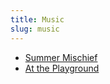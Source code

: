 ```yaml
---
title: Music
slug: music
---
```

* [Summer Mischief](summer-mischief)
* [At the Playground](at-the-playground)
